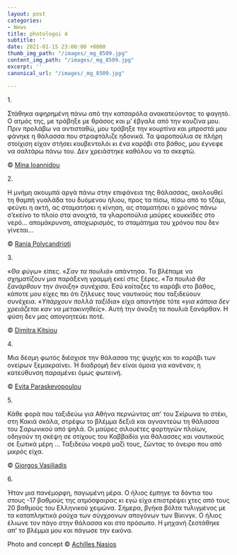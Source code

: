 ```yaml
---
layout: post
categories:
- News
title: photologoi 4
subtitle: ''
date: 2021-01-15 23:00:00 +0000
thumb_img_path: "/images/_mg_8509.jpg"
content_img_path: "/images/_mg_8509.jpg"
excerpt: ''
canonical_url: "/images/_mg_8509.jpg"

---
```

1\.

Στάθηκα αφηρημένη πάνω από την κατσαρόλα ανακατεύοντας το φαγητό. Ο ατμός της, με τράβηξε με θράσος και μ’ έβγαλε από την κουζίνα μου. Πριν προλάβω να αντισταθώ, μου τράβηξε την κουρτίνα και μπροστά μου φάνηκε η θάλασσα που στραφτάλιζε ηδονικά. Τα ψαροπούλια σε πλήρη στοίχιση είχαν στήσει κουβεντολόι κι ένα καράβι στο βάθος, μου έγνεφε να σαλτάρω πάνω του. Δεν χρειάστηκε καθόλου να το σκεφτώ.

© <a href="https://www.facebook.com/mina.ioannidou.58" target="blank"> Mina Ioannidou </a>

2\.

Η μνήμη ακουμπά αργά πάνω στην επιφάνεια της θάλασσας, ακολουθεί τη θαμπή γυαλάδα του δυόμενου ήλιου, προς τα πίσω, πίσω από το τζάμι, φεύγει η ακτή, ας σταματήσει η κίνηση, ας σταματήσει ο χρόνος πάνω σ’εκείνο το πλοίο στα ανοιχτά, τα γλαροπούλια μαύρες κουκκίδες στο νερό... απομάκρυνση, αποχωρισμός, το σταμάτημα του χρόνου που δεν γίνεται…

© <a href="https://www.facebook.com/profile.php?id=100008460452394" target="blank"> Rania Polycandrioti</a>

3\.

«_Θα φύγω_» είπες. «_Σαν τα πουλιά_» απάντησα. Τα βλέπαμε να σχηματίζουν μια παράξενη γραμμή εκεί στις ξέρες. «_Τα πουλιά θα ξανάρθουν την άνοιξη_» συνέχισα. Εσύ κοίταζες το καράβι στο βάθος, κάποτε μου είχες πει ότι ζήλευες τους ναυτικούς που ταξιδεύουν συνέχεια. «_Υπάρχουν πολλά ταξίδια_» είχα απαντήσε τότε «_για κάποια δεν χρειάζεται καν να μετακινηθείς_». Αυτή την άνοιξη τα πουλιά ξανάρθαν. Η φύση δεν μας απογοητεύει ποτέ.

© <a href="https://www.facebook.com/dimitra.kitsiou" target="blank"> Dimitra Kitsiou</a>

4\.

Μια δέσμη φωτός διέσχισε την θάλασσα της ψυχής και το καράβι των ονείρων ξεμακραίνει. Ή διαδρομή δεν είναι όμοια για κανέναν, η κατεύθυνση παραμένει όμως φωτεινή.

© <a href="https://www.facebook.com/evitap" target="blank"> Evita Paraskevopoulou</a>

5\.

Κάθε φορά που ταξιδεύω για Αθήνα περνώντας απ' του Σκίρωνα το στέκι, στη Κακιά σκάλα, στρέφω το βλέμμα δεξιά και αγναντεύω τη θάλασσα του Σαρωνικού από ψηλά. Οι μαύρες σιλουέτες φορτηγών πλοίων, οδηγούν τη σκέψη σε στίχους του Καββαδία για θάλασσες και ναυτικούς σε ξωτικά μέρη ... Ταξιδεύω νοερά μαζί τους, ζώντας το όνειρο που από μικρός είχα.

© <a href="https://www.facebook.com/gvasiliadis" target="blank"> Giorgos Vasiliadis</a>

6\.

Ήταν μια πανέμορφη, παγωμένη μέρα. Ο ήλιος έμπηγε τα δόντια του στους -17 βαθμούς της ατμόσφαιρας κι εγώ είχα επιστρέψει χτες από τους 20 βαθμούς του Ελληνικού χειμώνα. Σήμερα, βγήκα βόλτα τυλιγμένος με τα καταπληκτικά ρούχα των σύγχρονων απογόνων των Βίκινγκ. Ο ήλιος έλιωνε τον πάγο στην θάλασσα και στο πρόσωπο. Η μηχανή ζεστάθηκε απ’ το βλέμμα μου και πάγωσε την εικόνα.

Photo and concept © <a href="https://anikon.org/" target="blank">Achilles Nasios</a>